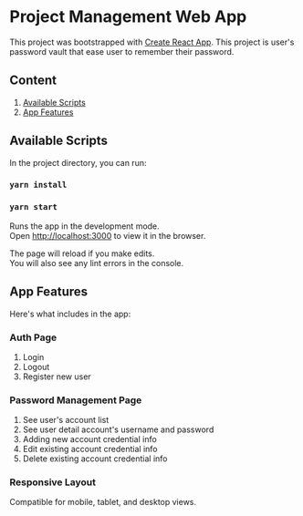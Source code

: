 # Project Management Web App

This project was bootstrapped with [Create React App](https://github.com/facebook/create-react-app). This project is user's password vault that ease user to remember their password.

## Content
1. [Available Scripts](https://github.com/geraldi16/basic-password-storage/tree/master/password-storage-ui#available-scripts)
2. [App Features](https://github.com/geraldi16/basic-password-storage/tree/master/password-storage-ui#app-features)

## Available Scripts

In the project directory, you can run:

### `yarn install`

### `yarn start`

Runs the app in the development mode.<br />
Open [http://localhost:3000](http://localhost:3000) to view it in the browser.

The page will reload if you make edits.<br />
You will also see any lint errors in the console.


## App Features
Here's what includes in the app:

### Auth Page
1. Login
2. Logout
3. Register new user

### Password Management Page
1. See user's account list
2. See user detail account's username and password
3. Adding new account credential info
4. Edit existing account credential info
5. Delete existing account credential info

### Responsive Layout
Compatible for mobile, tablet, and desktop views.